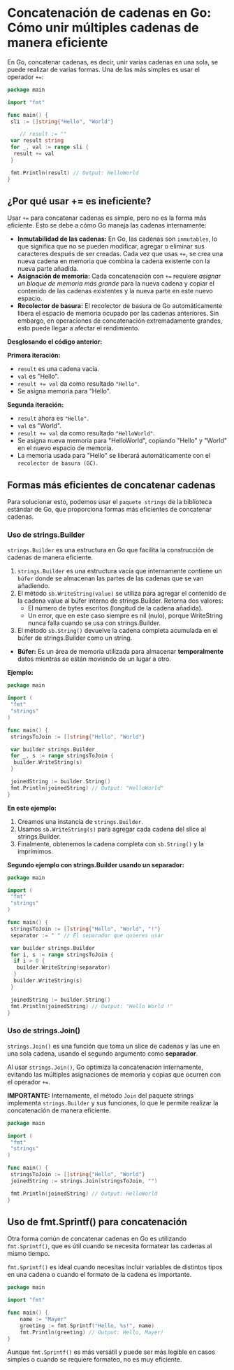 # Concatenación de cadenas en Go: Cómo unir múltiples cadenas de manera eficiente

En Go, concatenar cadenas, es decir, unir varias cadenas en una sola, se puede realizar de varias formas.
Una de las más simples es usar el operador `+=`:

```go
package main

import "fmt"

func main() {
 sli := []string{"Hello", "World"}

    // result := ""
 var result string
 for _, val := range sli {
  result += val
 }

 fmt.Println(result) // Output: HelloWorld
}
```

## ¿Por qué usar += es ineficiente?

Usar `+=` para concatenar cadenas es simple, pero no es la forma más eficiente. Esto se debe a cómo Go maneja las cadenas internamente:

- **Inmutabilidad de las cadenas:** En Go, las cadenas son `inmutables`, lo que significa que no se pueden modificar, agregar o eliminar sus caracteres después de ser creadas. Cada vez que usas `+=`, se crea una nueva cadena en memoria que combina la cadena existente con la nueva parte añadida.
- **Asignación de memoria:** Cada concatenación con `+=` requiere _asignar un bloque de memoria más grande_ para la nueva cadena y copiar el contenido de las cadenas existentes y la nueva parte en este nuevo espacio.
- **Recolector de basura:** El recolector de basura de Go automáticamente libera el espacio de memoria ocupado por las cadenas anteriores. Sin embargo, en operaciones de concatenación extremadamente grandes, esto puede llegar a afectar el rendimiento.

**Desglosando el código anterior:**

**Primera iteración:**

- `result` es una cadena vacía.
- `val` es "Hello".
- `result += val` da como resultado `"Hello"`.
- Se asigna memoria para "Hello".

**Segunda iteración:**

- `result` ahora es `"Hello"`.
- `val` es "World".
- `result += val` da como resultado `"HelloWorld"`.
- Se asigna nueva memoria para "HelloWorld", copiando "Hello" y "World" en el nuevo espacio de memoria.
- La memoria usada para "Hello" se liberará automáticamente con el `recolector de basura (GC)`.

## Formas más eficientes de concatenar cadenas

Para solucionar esto, podemos usar el `paquete strings` de la biblioteca estándar de Go, que proporciona formas más eficientes de concatenar cadenas.

### Uso de strings.Builder

`strings.Builder` es una estructura en Go que facilita la construcción de cadenas de manera eficiente.

1. `strings.Builder` es una estructura vacía que internamente contiene un `búfer` donde se almacenan las partes de las cadenas que se van añadiendo.
2. El método `sb.WriteString(value)` se utiliza para agregar el contenido de la cadena value al búfer interno de strings.Builder. Retorna dos valores:
   - El número de bytes escritos (longitud de la cadena añadida).
   - Un error, que en este caso siempre es nil (nulo), porque WriteString nunca falla cuando se usa con strings.Builder.
3. El método `sb.String()` devuelve la cadena completa acumulada en el búfer de strings.Builder como un string.

- **Búfer:** Es un área de memoria utilizada para almacenar **temporalmente** datos mientras se están moviendo de un lugar a otro.

**Ejemplo:**

```go
package main

import (
 "fmt"
 "strings"
)

func main() {
 stringsToJoin := []string{"Hello", "World"}

 var builder strings.Builder
 for _, s := range stringsToJoin {
  builder.WriteString(s)
 }

 joinedString := builder.String()
 fmt.Println(joinedString) // Output: "HelloWorld"
}
```

**En este ejemplo:**

1. Creamos una instancia de `strings.Builder`.
2. Usamos `sb.WriteString(s)` para agregar cada cadena del slice al strings.Builder.
3. Finalmente, obtenemos la cadena completa con `sb.String()` y la imprimimos.

**Segundo ejemplo con strings.Builder usando un separador:**

```go
package main

import (
 "fmt"
 "strings"
)

func main() {
 stringsToJoin := []string{"Hello", "World", "!"}
 separator := " " // El separador que quieres usar

 var builder strings.Builder
 for i, s := range stringsToJoin {
  if i > 0 {
   builder.WriteString(separator)
  }
  builder.WriteString(s)
 }

 joinedString := builder.String()
 fmt.Println(joinedString) // Output: "Hello World !"
}
```

### Uso de strings.Join()

`strings.Join()` es una función que toma un slice de cadenas y las une en una sola cadena, usando el segundo argumento como **separador**.

Al usar `strings.Join()`, Go optimiza la concatenación internamente, evitando las múltiples asignaciones de memoria y copias que ocurren con el operador `+=`.

**IMPORTANTE:** Internamente, el método `Join` del paquete strings implementa `strings.Builder` y sus funciones, lo que le permite realizar la concatenación de manera eficiente.

```go
package main

import (
 "fmt"
 "strings"
)

func main() {
 stringsToJoin := []string{"Hello", "World"}
 joinedString := strings.Join(stringsToJoin, "")

 fmt.Println(joinedString) // Output: HelloWorld
}
```

## Uso de fmt.Sprintf() para concatenación

Otra forma común de concatenar cadenas en Go es utilizando `fmt.Sprintf()`, que es útil cuando se necesita formatear las cadenas al mismo tiempo.

`fmt.Sprintf()` es ideal cuando necesitas incluir variables de distintos tipos en una cadena o cuando el formato de la cadena es importante.

```go
package main

import "fmt"

func main() {
    name := "Mayer"
    greeting := fmt.Sprintf("Hello, %s!", name)
    fmt.Println(greeting) // Output: Hello, Mayer!
}
```

Aunque `fmt.Sprintf()` es más versátil y puede ser más legible en casos simples o cuando se requiere formateo, no es muy eficiente.
